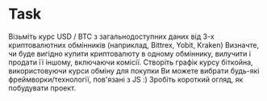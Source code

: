 # Task

Візьміть курс USD / BTC з загальнодоступних даних від 3-х криптовалютних обмінників (наприклад, Bittrex, Yobit, Kraken)
Визначте, чи буде вигідно купити криптовалюту в одному обміннику, вилучити і продати її іншому, включаючи комісії.
Створіть графік курсу біткойна, використовуючи курси обміну для покупки
Ви можете вибрати будь-які фреймворки/технології, пов'язані з JS :)
Зробіть короткий огляд, як побудувати проект.
